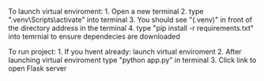 To launch virtual enviroment:
    1. Open a new terminal
    2. type ".venv\Scripts\activate" into terminal
    3. You should see "(.venv)" in front of the directory address in the terminal
    4. type "pip install -r requirements.txt" into temrnial to ensure dependecies are downloaded

To run project:
    1. If you hvent already: launch virtual enviroment
    2. After launching virtual enviroment type "python app.py" in terminal
    3. Click link to open Flask server
